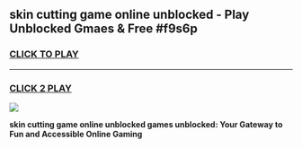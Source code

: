 
## skin cutting game online unblocked - Play Unblocked Gmaes & Free #f9s6p
<h3>
<a href="https://news.freeplayer.one?title=skin_cutting_game_online_unblocked&ref=26F">CLICK TO PLAY</a></h3>
<hr>

<h3>
<a href="https://news.freeplayer.one?title=skin_cutting_game_online_unblocked&ref=26F">CLICK 2 PLAY</a>
  
</h3>

<a href="https://news.freeplayer.one?title=skin_cutting_game_online_unblocked&ref=26F/"><img src="https://clearcache.store/games.png"></a>


**skin cutting game online unblocked games unblocked: Your Gateway to Fun and Accessible Online Gaming**

